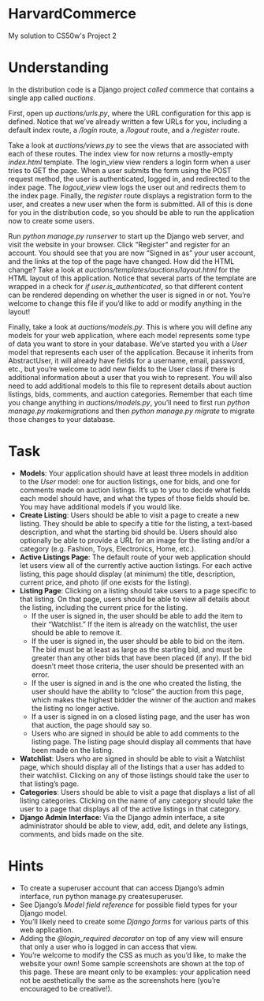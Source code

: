 # HarvardCommerce
My solution to CS50w's Project 2


# Understanding 
In the distribution code is a Django project _called_ commerce that contains a single app called _auctions_.

First, open up _auctions/urls.py_, where the URL configuration for this app is defined. Notice that we’ve already written a few URLs for you, including a default index route, a _/login_ route, a _/logout_ route, and a _/register_ route.

Take a look at _auctions/views.py_ to see the views that are associated with each of these routes. The index view for now returns a mostly-empty _index.html_ template. The login_view view renders a login form when a user tries to GET the page. When a user submits the form using the POST request method, the user is authenticated, logged in, and redirected to the index page. The *logout_view* view logs the user out and redirects them to the index page. Finally, the _register_ route displays a registration form to the user, and creates a new user when the form is submitted. All of this is done for you in the distribution code, so you should be able to run the application now to create some users.

Run _python manage.py runserver_ to start up the Django web server, and visit the website in your browser. Click “Register” and register for an account. You should see that you are now “Signed in as” your user account, and the links at the top of the page have changed. How did the HTML change? Take a look at _auctions/templates/auctions/layout.html_ for the HTML layout of this application. Notice that several parts of the template are wrapped in a check for *if user.is_authenticated*, so that different content can be rendered depending on whether the user is signed in or not. You’re welcome to change this file if you’d like to add or modify anything in the layout!

Finally, take a look at _auctions/models.py_. This is where you will define any models for your web application, where each model represents some type of data you want to store in your database. We’ve started you with a _User_ model that represents each user of the application. Because it inherits from AbstractUser, it will already have fields for a username, email, password, etc., but you’re welcome to add new fields to the User class if there is additional information about a user that you wish to represent. You will also need to add additional models to this file to represent details about auction listings, bids, comments, and auction categories. Remember that each time you change anything in _auctions/models.py_, you’ll need to first run _python manage.py makemigrations_ and then _python manage.py migrate_ to migrate those changes to your database.


# Task
- **Models**: Your application should have at least three models in addition to the _User_ model: one for auction listings, one for bids, and one for comments made on auction listings. It’s up to you to decide what fields each model should have, and what the types of those fields should be. You may have additional models if you would like.
- **Create Listing**: Users should be able to visit a page to create a new listing. They should be able to specify a title for the listing, a text-based description, and what the starting bid should be. Users should also optionally be able to provide a URL for an image for the listing and/or a category (e.g. Fashion, Toys, Electronics, Home, etc.).
- **Active Listings Page**: The default route of your web application should let users view all of the currently active auction listings. For each active listing, this page should display (at minimum) the title, description, current price, and photo (if one exists for the listing).
- **Listing Page**: Clicking on a listing should take users to a page specific to that listing. On that page, users should be able to view all details about the listing, including the current price for the listing.
    - If the user is signed in, the user should be able to add the item to their “Watchlist.” If the item is already on the watchlist, the user should be able to remove it.
    - If the user is signed in, the user should be able to bid on the item. The bid must be at least as large as the starting bid, and must be greater than any other bids that have been placed (if any). If the bid doesn’t meet those criteria, the user should be presented with an error.
    - If the user is signed in and is the one who created the listing, the user should have the ability to “close” the auction from this page, which makes the highest bidder the winner of the auction and makes the listing no longer active.
    - If a user is signed in on a closed listing page, and the user has won that auction, the page should say so.
    - Users who are signed in should be able to add comments to the listing page. The listing page should display all comments that have been made on the listing.
- **Watchlist**: Users who are signed in should be able to visit a Watchlist page, which should display all of the listings that a user has added to their watchlist. Clicking on any of those listings should take the user to that listing’s page.
- **Categories**: Users should be able to visit a page that displays a list of all listing categories. Clicking on the name of any category should take the user to a page that displays all of the active listings in that category.
- **Django Admin Interface**: Via the Django admin interface, a site administrator should be able to view, add, edit, and delete any listings, comments, and bids made on the site.


# Hints
- To create a superuser account that can access Django’s admin interface, run python manage.py createsuperuser.
- See Django’s _Model field reference_ for possible field types for your Django model.
- You’ll likely need to create some _Django forms_ for various parts of this web application.
- Adding the *@login_required decorator* on top of any view will ensure that only a user who is logged in can access that view.
- You’re welcome to modify the CSS as much as you’d like, to make the website your own! Some sample screenshots are shown at the top of this page. These are meant only to be examples: your application need not be aesthetically the same as the screenshots here (you’re encouraged to be creative!).